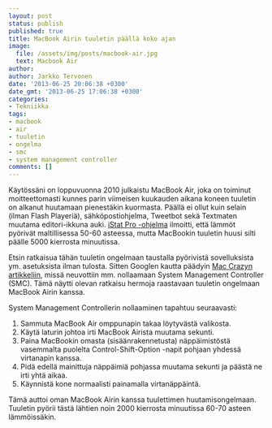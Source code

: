 ```yaml
---
layout: post
status: publish
published: true
title: MacBook Airin tuuletin päällä koko ajan
image:
  file: /assets/img/posts/macbook-air.jpg
  text: Macbook Air
author:
author: Jarkko Tervonen
date: '2013-06-25 20:06:38 +0300'
date_gmt: '2013-06-25 17:06:38 +0300'
categories:
- Tekniikka
tags:
- macbook
- air
- tuuletin
- ongelma
- smc
- system management controller
comments: []
---
```

Käytössäni on loppuvuonna 2010 julkaistu MacBook Air, joka on toiminut moitteettomasti kunnes parin viimeisen kuukauden aikana koneen tuuletin on alkanut huutamaan pienestäkin kuormasta. Päällä ei ollut kuin selain (ilman Flash Playeriä), sähköpostiohjelma, Tweetbot sekä Textmaten muutama editori-ikkuna auki. [iStat Pro -ohjelma](http://bjango.com/mac/istatmenus/) ilmoitti, että lämmöt pyörivät maltillisessa 50-60 asteessa, mutta MacBookin tuuletin huusi silti päälle 5000 kierrosta minuutissa.

Etsin ratkaisua tähän tuuletin ongelmaan taustalla pyörivistä sovelluksista ym. asetuksista ilman tulosta. Sitten Googlen kautta päädyin [Mac Crazyn artikkeliin](http://maccrazy.com/macbook-air-heat-fan-noise), missä neuvottiin mm. nollaamaan System Management Controller (SMC). Tämä näytti olevan ratkaisu hermoja raastavaan tuuletin ongelmaan MacBook Airin kanssa.

System Management Controllerin nollaaminen tapahtuu seuraavasti:

1. Sammuta MacBook Air omppunapin takaa löytyvästä valikosta.
2. Käytä laturin johtoa irti MacBook Airista muutama sekunti.
3. Paina MacBookin omasta (sisäänrakennetusta) näppäimistöstä vasemmalta puolelta Control-Shift-Option -napit pohjaan yhdessä virtanapin kanssa.
4. Pidä edellä mainittuja näppäimiä pohjassa muutama sekunti ja päästä ne irti yhtä aikaa.
5. Käynnistä kone normaalisti painamalla virtanäppäintä.

Tämä auttoi oman MacBook Airin kanssa tuulettimen huutamisongelmaan. Tuuletin pyörii tästä lähtien noin 2000 kierrosta minuutissa 60-70 asteen lämmöissäkin.
